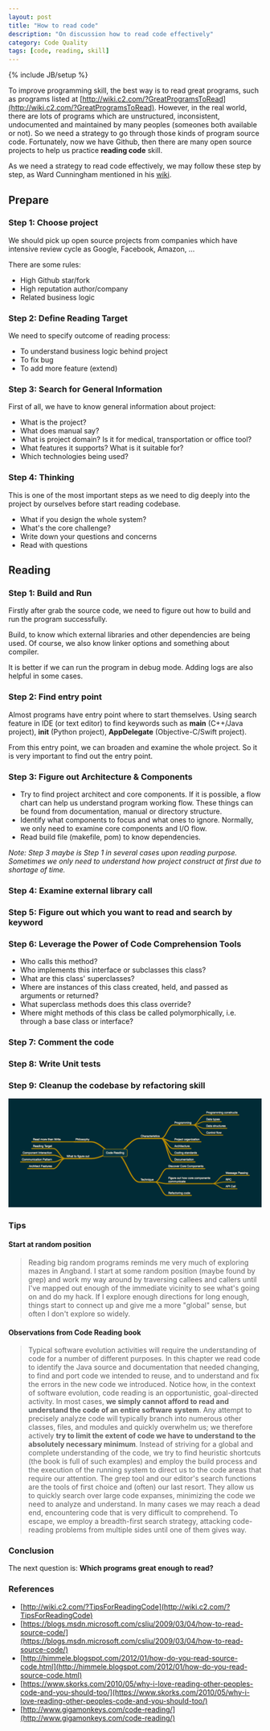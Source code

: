 ```yaml
---
layout: post
title: "How to read code"
description: "On discussion how to read code effectively"
category: Code Quality
tags: [code, reading, skill]
---
```

{% include JB/setup %}

To improve programming skill, the best way is to read great programs, such as programs listed at [http://wiki.c2.com/?GreatProgramsToRead](http://wiki.c2.com/?GreatProgramsToRead). However, in the real world, there are lots of programs which are unstructured, inconsistent, undocumented and maintained by many peoples (someones both available or not). So we need a strategy to go through those kinds of program source code. Fortunately, now we have Github, then there are many open source projects to help us practice **reading code** skill. 

As we need a strategy to read code effectively, we may follow these step by step, as Ward Cunningham mentioned in his [wiki](http://wiki.c2.com/?TipsForReadingCode).

## Prepare
### Step 1: Choose project
We should pick up open source projects from companies which have intensive review cycle as Google, Facebook, Amazon, ... 

There are some rules:

- High Github star/fork
- High reputation author/company
- Related business logic

### Step 2: Define Reading Target
We need to specify outcome of reading process:

- To understand business logic behind project
- To fix bug
- To add more feature (extend)

### Step 3: Search for General Information
First of all, we have to know general information about project:

- What is the project?
- What does manual say?
- What is project domain? Is it for medical, transportation or office tool?
- What features it supports? What is it suitable for?
- Which technologies being used?

### Step 4: Thinking
This is one of the most important steps as we need to dig deeply into the project by ourselves before start reading codebase.

- What if you design the whole system?
- What's the core challenge?
- Write down your questions and concerns
- Read with questions


## Reading
### Step 1: Build and Run
Firstly after grab the source code, we need to figure out how to build and run the program successfully. 

Build, to know which external libraries and other dependencies are being used. Of course, we also know linker options and something about compiler. 

It is better if we can run the program in debug mode. Adding logs are also helpful in some cases.

### Step 2: Find entry point
Almost programs have entry point where to start themselves. Using search feature in IDE (or text editor) to find keywords such as **main** (C++/Java project), **__init__** (Python project), **AppDelegate** (Objective-C/Swift project).

From this entry point, we can broaden and examine the whole project.
So it is very important to find out the entry point.


### Step 3: Figure out Architecture & Components
- Try to find project architect and core components. If it is possible, a flow chart can help us understand program working flow. These things can be found from documentation, manual or directory structure. 
- Identify what components to focus and what ones to ignore. Normally, we only need to examine core components and I/O flow.
- Read build file (makefile, pom) to know dependencies.

_Note: Step 3 maybe is Step 1 in several cases upon reading purpose. Sometimes we only need to understand how project construct at first due to shortage of time._

### Step 4: Examine external library call

### Step 5: Figure out which you want to read and search by keyword

### Step 6:  Leverage the Power of Code Comprehension Tools 
- Who calls this method?
- Who implements this interface or subclasses this class?
- What are this class' superclasses?
- Where are instances of this class created, held, and passed as arguments or returned?
- What superclass methods does this class override?
- Where might methods of this class be called polymorphically, i.e. through a base class or interface? 

### Step 7: Comment the code

### Step 8: Write Unit tests

### Step 9: Cleanup the codebase by refactoring skill

<p align="center">
  <img src="https://raw.githubusercontent.com/hugo53/hugo53.github.io/master/images/code-reading.png">
</p>

### Tips
#### Start at random position
> Reading big random programs reminds me very much of exploring mazes in Angband. I start at some random position (maybe found by grep) and work my way around by traversing callees and callers until I've mapped out enough of the immediate vicinity to see what's going on and do my hack. If I explore enough directions for long enough, things start to connect up and give me a more "global" sense, but often I don't explore so widely. 

#### Observations from Code Reading book
> Typical software evolution activities will require the understanding of code for a number of different purposes. In this chapter we read code to identify the Java source and documentation that needed changing, to find and port code we intended to reuse, and to understand and fix the errors in the new code we introduced. Notice how, in the context of software evolution, code reading is an opportunistic, goal-directed activity. In most cases, **we simply cannot afford to read and understand the code of an entire software system**. Any attempt to precisely analyze code will typically branch into numerous other classes, files, and modules and quickly overwhelm us; we therefore actively **try to limit the extent of code we have to understand to the absolutely necessary minimum**. Instead of striving for a global and complete understanding of the code, we try to find heuristic shortcuts (the book is full of such examples) and employ the build process and the execution of the running system to direct us to the code areas that require our attention. The grep tool and our editor's search functions are the tools of first choice and (often) our last resort. They allow us to quickly search over large code expanses, minimizing the code we need to analyze and understand. In many cases we may reach a dead end, encountering code that is very difficult to comprehend. To escape, we employ a breadth-first search strategy, attacking code-reading problems from multiple sides until one of them gives way.

### Conclusion
The next question is: **Which programs great enough to read?**

### References
- [http://wiki.c2.com/?TipsForReadingCode](http://wiki.c2.com/?TipsForReadingCode)
- [https://blogs.msdn.microsoft.com/csliu/2009/03/04/how-to-read-source-code/](https://blogs.msdn.microsoft.com/csliu/2009/03/04/how-to-read-source-code/)
- [http://himmele.blogspot.com/2012/01/how-do-you-read-source-code.html](http://himmele.blogspot.com/2012/01/how-do-you-read-source-code.html)
- [https://www.skorks.com/2010/05/why-i-love-reading-other-peoples-code-and-you-should-too/](https://www.skorks.com/2010/05/why-i-love-reading-other-peoples-code-and-you-should-too/)
- [http://www.gigamonkeys.com/code-reading/](http://www.gigamonkeys.com/code-reading/)